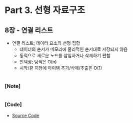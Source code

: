 # Part 3. 선형 자료구조

## 8장 - 연결 리스트

- 연결 리스트; 데이터 요소의 선형 집합
  - 데이터의 순서가 메모리에 물리적인 순서대로 저장되지 않음
  - 동적으로 새로운 노드를 삽입하거나 삭제하기 편함
  - 인덱싱; 탐색은 O(n)
  - 시작/끝 지점에 아이템 추가/삭제/추출은 O(1)

###

#

### [Note]

#

### [Code]

- [Source Code](https://github.com/ding-co/python-algorithm-interview/tree/main/code/part3/ch08)
